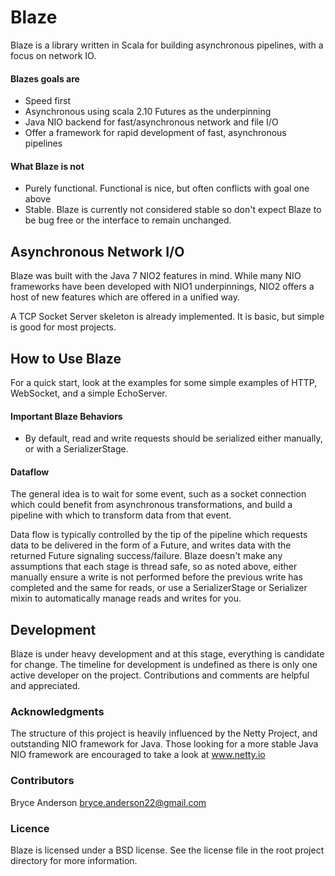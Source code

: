 Blaze
=====

Blaze is a library written in Scala for building asynchronous pipelines, with a focus on network IO. 

#### Blazes goals are
- Speed first
- Asynchronous using scala 2.10 Futures as the underpinning
- Java NIO backend for fast/asynchronous network and file I/O
- Offer a framework for rapid development of fast, asynchronous pipelines

#### What Blaze is not
- Purely functional. Functional is nice, but often conflicts with goal one above
- Stable. Blaze is currently not considered stable so don't expect Blaze to be bug free or the interface to remain unchanged.

## Asynchronous Network I/O
Blaze was built with the Java 7 NIO2 features in mind. While many NIO frameworks have been developed with NIO1 underpinnings, NIO2 offers a host of new features which are offered in a unified way.

A TCP Socket Server skeleton is already implemented. It is basic, but simple is good for most projects.

## How to Use Blaze
For a quick start, look at the examples for some simple examples of HTTP, WebSocket, and a simple EchoServer. 

#### Important Blaze Behaviors
* By default, read and write requests should be serialized either manually, or with a SerializerStage.

#### Dataflow

The general idea is to wait for some event, such as a socket connection which could benefit from asynchronous transformations, and build a pipeline with which to transform data from that event.

Data flow is typically controlled by the tip of the pipeline which requests data to be delivered in the form of a Future, and writes data with the returned Future signaling success/failure. Blaze doesn't make any assumptions that each stage is thread safe, so as noted above, either manually ensure a write is not performed before the previous write has completed and the same for reads, or use a SerializerStage or Serializer mixin to automatically manage reads and writes for you.

## Development
Blaze is under heavy development and at this stage, everything is candidate for change. The timeline for development is undefined as there is only one active developer on the project. Contributions and comments are helpful and appreciated.

### Acknowledgments
The structure of this project is heavily influenced by the Netty Project, and outstanding NIO framework for Java. Those looking for a more stable Java NIO framework are encouraged to take a look at www.netty.io

### Contributors
Bryce Anderson <bryce.anderson22@gmail.com>

### Licence
Blaze is licensed under a BSD license. See the license file in the root project directory for more information.
